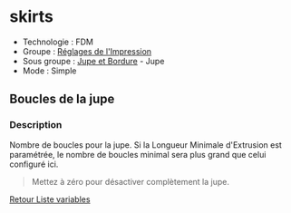 # skirts

* Technologie : FDM
* Groupe : [Réglages de l'Impression](../print_settings/print_settings.md)
* Sous groupe : [Jupe et Bordure](../print_settings/print_settings.md#jupe-et-bordure) - Jupe
* Mode : Simple

## Boucles de la jupe

### Description

Nombre de boucles pour la jupe. Si la Longueur Minimale d'Extrusion est paramétrée, le nombre de boucles minimal sera plus grand que celui configuré ici.

> Mettez à zéro pour désactiver complètement la jupe.

[Retour Liste variables](variable_list.md)